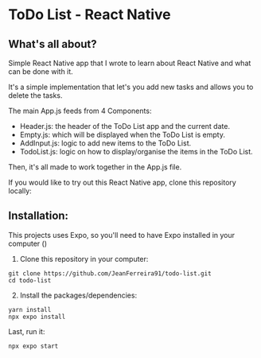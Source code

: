 # ToDo List - React Native

## What's all about?

Simple React Native app that I wrote to learn about React Native and what can be done with it.

It's a simple implementation that let's you add new tasks and allows you to delete the tasks.

The main App.js feeds from 4 Components:

- Header.js: the header of the ToDo List app and the current date.
- Empty.js: which will be displayed when the ToDo List is empty.
- AddInput.js: logic to add new items to the ToDo List.
- TodoList.js: logic on how to display/organise the items in the ToDo List.

Then, it's all made to work together in the App.js file.

If you would like to try out this React Native app, clone this repository locally:

## Installation:

This projects uses Expo, so you'll need to have Expo installed in your computer ()

1. Clone this repository in your computer:
```
git clone https://github.com/JeanFerreira91/todo-list.git
cd todo-list
```

2. Install the packages/dependencies:
```
yarn install
npx expo install
```

Last, run it:

```
npx expo start
```